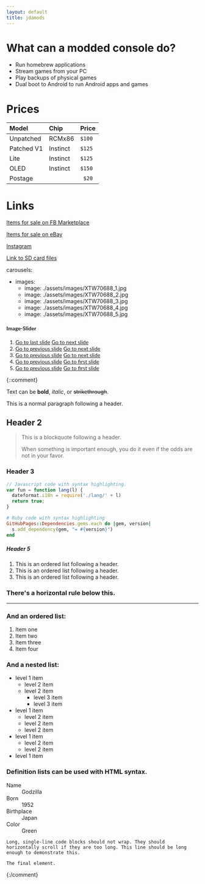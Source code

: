 ```yaml
---
layout: default
title: jdamods
---
```

<head>
<style>
  .sliderbody {
    max-width: 750px;
    max-height: 550px;
    font-family: 'Lato', sans-serif;
  }

  .sliderbody h4{
    text-align: center;
    margin-left: -55px;
  }
  
  
  .carousel {
    position: relative;
    padding-top: 57%;
    filter: drop-shadow(0 0 10px #0003);
    perspective: 100px;
    margin: 0 auto;
    
  }

  li.carousel__slide::marker {
    color: var(--list-marker-color);
    font-size: 15px !important;
}
  
  .carousel__viewport {
    position: absolute;
    top: 0;
    right: 0;
    bottom: 0;
    left: 0;
    display: flex;
    overflow-x: scroll;
    counter-reset: item;
    scroll-behavior: smooth;
    scroll-snap-type: x mandatory;
    border-radius: 6px;
  }
  
  .carousel__slide {
    position: relative;
    flex: 0 0 100%;
    width: 100%;
    counter-increment: item;
  }
  
 
  .carousel__snapper section {
    margin: 0 auto;
  }

  .carousel__snapper {
    position: absolute;
    top: 0;
    left: 0;
    width: 100%;
    height: 100%;
    scroll-snap-align: center;
  }
  
  
  .carousel:hover .carousel__snapper,
  .carousel:focus-within .carousel__snapper {
    animation-name: none;
  }
 
  .carousel::before,
  .carousel::after,
  .carousel__prev,
  .carousel__next {
    position: absolute;
    top: 0;
    margin-top: 37.5%;
    width: 4rem;
    height: 4rem;
    transform: translateY(-50%);
    border-radius: 50%;
    font-size: 0;
    outline: 0;
  }
  </style>
</head>

# What can a modded console do?

*   Run homebrew applications
*   Stream games from your PC
*   Play backups of physical games
*   Dual boot to Android to run Android apps and games

# Prices

| Model       | Chip      | Price  |
|:------------|:----------|:-------|
| Unpatched   | RCMx86    | `$100` |
| Patched V1  | Instinct  | `$125` |
| Lite        | Instinct  | `$125` |
| OLED        | Instinct  | `$150` |
| Postage     |           | ` $20` |

# Links
[Items for sale on FB Marketplace](https://www.facebook.com/marketplace/profile/527145129)

[Items for sale on eBay](https://www.ebay.com.au/sch/i.html?_ssn=jimnastic89)

[Instagram](https://www.instagram.com/jdamods/)

[Link to SD card files](https://github.com/sthetix/HATS/releases/latest)

carousels:
  - images: 
    - image: ./assets/images/XTW70688_1.jpg
    - image: ./assets/images/XTW70688_2.jpg
    - image: ./assets/images/XTW70688_3.jpg
    - image: ./assets/images/XTW70688_4.jpg
    - image: ./assets/images/XTW70688_5.jpg

<div class="sliderbody">
<h4> Image-Slider</h4>
<section class="carousel" aria-label="Gallery">
  <ol class="carousel__viewport">
    <li id="carousel__slide1"
        tabindex="0"
        class="carousel__slide">
      <div class="carousel__snapper"> 
	      <section class="internal-embed" src="./assets/images/XTW70688_1.jpg"></section>
      </div>
        <a href="#carousel__slide4"
           class="carousel__prev">Go to last slide</a>
        <a href="#carousel__slide2"
           class="carousel__next">Go to next slide</a>
    </li>
    <li id="carousel__slide2"
        tabindex="0"
        class="carousel__slide">
      <div class="carousel__snapper">
            <section class="internal-embed" src="./assets/images/XTW70688_1.jpg"></section> </div>
      <a href="#carousel__slide1"
         class="carousel__prev">Go to previous slide</a>
      <a href="#carousel__slide3"
         class="carousel__next">Go to next slide</a>
    </li>
    <li id="carousel__slide3"
        tabindex="0"
        class="carousel__slide">
      <div class="carousel__snapper">
            <section class="internal-embed" src="./assets/images/XTW70688_1.jpg"></section></div>
      <a href="#carousel__slide2"
         class="carousel__prev">Go to previous slide</a>
      <a href="#carousel__slide4"
         class="carousel__next">Go to next slide</a>
    </li>
    <li id="carousel__slide4"
        tabindex="0"
        class="carousel__slide">
      <div class="carousel__snapper">
            <section class="internal-embed" src="./assets/images/XTW70688_1.jpg"></section></div>
      <a href="#carousel__slide3"
         class="carousel__prev">Go to previous slide</a>
      <a href="#carousel__slide5"
         class="carousel__next">Go to first slide</a>
    </li>
    <li id="carousel__slide5"
        tabindex="0"
        class="carousel__slide">
      <div class="carousel__snapper">
            <section class="internal-embed" src="./assets/images/XTW70688_1.jpg"></section></div>
      <a href="#carousel__slide4"
         class="carousel__prev">Go to previous slide</a>
      <a href="#carousel__slide6"
         class="carousel__next">Go to first slide</a>
    </li>
  </ol>
</section>
</div>

<!---<img src="./docs/assets/images/XTW70688_1.jpg" width="400" height="auto" />
<img src="./docs/assets/images/XTW70688_2.jpg" width="400" height="auto" />
<img src="./docs/assets/images/XTW70688_3.jpg" width="400" height="auto" />
<img src="./docs/assets/images/XTW70688_4.jpg" width="400" height="auto" />
<img src="./docs/assets/images/XTW70688_5.jpg" width="400" height="auto" />
--->

{::comment}

Text can be **bold**, _italic_, or ~~strikethrough~~.

This is a normal paragraph following a header.

## Header 2

> This is a blockquote following a header.
>
> When something is important enough, you do it even if the odds are not in your favor.

### Header 3

```js
// Javascript code with syntax highlighting.
var fun = function lang(l) {
  dateformat.i18n = require('./lang/' + l)
  return true;
}
```

```ruby
# Ruby code with syntax highlighting
GitHubPages::Dependencies.gems.each do |gem, version|
  s.add_dependency(gem, "= #{version}")
end
```

##### Header 5

1.  This is an ordered list following a header.
2.  This is an ordered list following a header.
3.  This is an ordered list following a header.

### There's a horizontal rule below this.

* * *

### And an ordered list:

1.  Item one
1.  Item two
1.  Item three
1.  Item four

### And a nested list:

- level 1 item
  - level 2 item
  - level 2 item
    - level 3 item
    - level 3 item
- level 1 item
  - level 2 item
  - level 2 item
  - level 2 item
- level 1 item
  - level 2 item
  - level 2 item
- level 1 item


### Definition lists can be used with HTML syntax.

<dl>
<dt>Name</dt>
<dd>Godzilla</dd>
<dt>Born</dt>
<dd>1952</dd>
<dt>Birthplace</dt>
<dd>Japan</dd>
<dt>Color</dt>
<dd>Green</dd>
</dl>

```
Long, single-line code blocks should not wrap. They should horizontally scroll if they are too long. This line should be long enough to demonstrate this.
```

```
The final element.
```
{:/comment}
